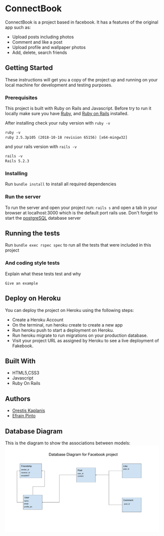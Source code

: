 # ConnectBook

ConnectBook is a project based in facebook. It has a features of the original app such as: 
* Upload posts including photos
* Comment and like a post
* Upload profile and wallpaper photos
* Add, delete, search friends

## Getting Started

These instructions will get you a copy of the project up and running on your local machine for development and testing purposes.

### Prerequisites

This project is built with Ruby on Rails and Javascript. Before try to run it locally make sure you have [Ruby](https://www.ruby-lang.org/en/documentation/installation/), and [Ruby on Rails](https://www.tutorialspoint.com/ruby-on-rails/rails-installation.htm) installed. 

After installing check your ruby version with `ruby -v`

```
ruby -v
ruby 2.5.3p105 (2018-10-18 revision 65156) [x64-mingw32]
```
and your rails version with `rails -v`

```
rails -v
Rails 5.2.3
```

### Installing

Run `bundle install` to install all required dependencies

### Run the server 

To run the server and open your project run: `rails s` and open a tab in your browser at localhost:3000 which is the default port rails use. Don't forget to start the [postgreSQL](https://tableplus.com/blog/2018/10/how-to-start-stop-restart-postgresql-server.html) database server

## Running the tests

Run `bundle exec rspec spec` to run all the tests that were included in this project 

### And coding style tests

Explain what these tests test and why

```
Give an example
```

## Deploy on Heroku

You can deploy the project on Heroku using the following steps:

* Create a Heroku Account
* On the terminal, run heroku create to create a new app
* Run heroku push to start a deployment on Heroku.
* Run heroku migrate to run migrations on your production database.
* Visit your project URL as assigned by Heroku to see a live deployment of Fakebook.

## Built With

* HTML5,CSS3
* Javascript
* Ruby On Rails

## Authors

* [Orestis Kaplanis](https://github.com/userman95)
* [Efrain Pinto](https://github.com/efrapp)

## Database Diagram
This is the diagram to show the associations between models: ![Database diagram](https://github.com/efrapp/facebook/blob/develop/public/facebook_db_diagram.png)

